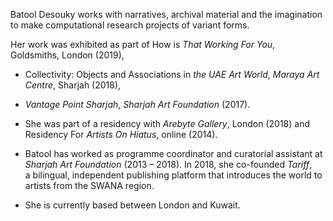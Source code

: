 Batool Desouky works with narratives, archival material and the imagination to make computational research projects of variant forms. 

Her work was exhibited as part of How is _That Working For You_, Goldsmiths, London (2019), 
- Collectivity: Objects and Associations in _the UAE Art World_, _Maraya Art Centre_, Sharjah (2018), 
- _Vantage Point Sharjah_, _Sharjah Art Foundation_ (2017). 
- She was part of a residency with _Arebyte Gallery_, London (2018) and Residency For _Artists On Hiatus_, online (2014). 

- Batool has worked as programme coordinator and curatorial assistant at _Sharjah Art Foundation_ (2013 – 2018). In 2018, she co-founded _Tariff_, a bilingual, independent publishing platform that introduces the world to artists from the SWANA region. 

- She is currently based between London and Kuwait.

